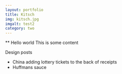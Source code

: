 ```yaml
---
layout: portfolio
title: Kitsch
img: kitsch.jpg
imgalt: test2
category: two
---
```


** Hello world
This is some content

Design posts
 - China adding lottery tickets to the back of receipts
 - Huffmans sauce
